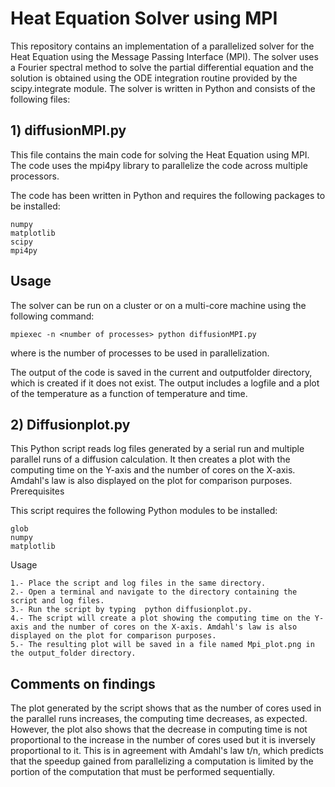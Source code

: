# Heat Equation Solver using MPI

This repository contains an implementation of a parallelized solver for the Heat Equation using the Message Passing Interface (MPI). The solver uses a Fourier spectral method to solve the partial differential equation and the solution is obtained using the ODE integration routine provided by the scipy.integrate module.
The solver is written in Python and consists of the following files:

## 1) diffusionMPI.py

This file contains the main code for solving the Heat Equation using MPI. The code uses the mpi4py library to parallelize the code across multiple processors.

The code has been written in Python and requires the following packages to be installed:

    numpy
    matplotlib
    scipy
    mpi4py

## Usage

The solver can be run on a cluster or on a multi-core machine using the following command:

    mpiexec -n <number of processes> python diffusionMPI.py

where <number of processes> is the number of processes to be used in parallelization.

The output of the code is saved in the current and outputfolder directory, which is created if it does not exist. The output includes a logfile and a plot of the temperature as a function of temperature and time.

## 2) Diffusionplot.py

This Python script reads log files generated by a serial run and multiple parallel runs of a diffusion calculation. It then creates a plot with the computing time on the Y-axis and the number of cores on the X-axis. Amdahl's law is also displayed on the plot for comparison purposes.
Prerequisites

This script requires the following Python modules to be installed:

    glob
    numpy
    matplotlib

Usage

    1.- Place the script and log files in the same directory.
    2.- Open a terminal and navigate to the directory containing the script and log files.
    3.- Run the script by typing  python diffusionplot.py.
    4.- The script will create a plot showing the computing time on the Y-axis and the number of cores on the X-axis. Amdahl's law is also displayed on the plot for comparison purposes.
    5.- The resulting plot will be saved in a file named Mpi_plot.png in the output_folder directory.


## Comments on findings

The plot generated by the script shows that as the number of cores used in the parallel runs increases, the computing time decreases, as expected. However, the plot also shows that the decrease in computing time is not proportional to the increase in the number of cores used but it is inversely proportional to it. This is in agreement with Amdahl's law t/n, which predicts that the speedup gained from parallelizing a computation is limited by the portion of the computation that must be performed sequentially.
